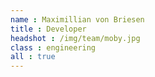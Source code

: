 ```yaml
---
name : Maximillian von Briesen
title : Developer
headshot : /img/team/moby.jpg
class : engineering
all : true
---
```

